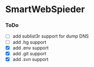 # SmartWebSpieder 

### ToDo
- [ ] add sublist3r support for dump DNS
- [ ] add .hg support
- [X] add .env support
- [X] add .git support
- [X] add .svn support
